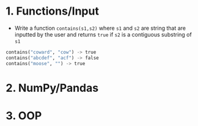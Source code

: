 # 1. Functions/Input
- Write a function `contains(s1,s2)` where `s1` and `s2` are string that are inputted by the user and returns `true` if `s2` is a contiguous substring of `s1`
```python
contains("coward", "cow") -> true
contains("abcdef", "acf") -> false
contains("moose", "") -> true
```
# 2. NumPy/Pandas

# 3. OOP
